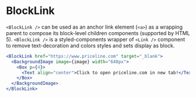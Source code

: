 # BlockLink

`<BlockLink />` can be used as an anchor link element (`<a>`) as a wrapping parent to compose its block-level children components (supported by HTML 5). `<BlockLink />` is a styled-components wrapper of `<Link />` component to remove text-decoration and colors styles and sets display as block.

```.jsx
<BlockLink href="https://www.priceline.com" target="_blank">
  <BackgroundImage image={image} width="640px">
    <Box p={4}>
      <Text align="center">Click to open priceline.com in new tab!</Text>
    </Box>
  </BackgroundImage>
</BlockLink>
```
